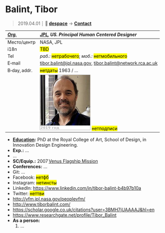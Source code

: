 # Balint, Tibor
> 2019.04.01 ┊ **🚀 [despace](index.md)** → **[Contact](contact.md)**

|*[Org.](contact.md)*|*[JPL](03_jpl.md), US. Principal Human Centered Designer*|
|:--|:--|
|Место/центр| NASA, JPL |
|i18n| <mark>TBD</mark> |
|Tel|*раб.:* <mark>нетрабочего</mark>; *моб.:* <mark>нетмобильного</mark> |
|E‑mail| <tibor.balint@jpl.nasa.gov>, <tibor.balint@network.rca.ac.uk> |
|B‑day, addr.| <mark>нетдаты</mark> 1963 / … |
|| [![](f/contact/b/balint_001_photo_thumb.jpg)](f/contact/b/balint_001_photo.jpg) <mark>нетподписи</mark> |

   - **[Education](edu.md):** PhD at the Royal College of Art, School of Design, in Innovation Design Engineering.
   - **Exp.:** …
   - …
   - **SC/Equip.:** 2007 [Venus Flagship Mission](venus_flagship_mission.md)
   - **Conferences:** …
   - Git: …
   - Facebook: <mark>нетфб</mark>
   - Instagram: <mark>нетинсты</mark>
   - LinkedIn: <https://www.linkedin.com/in/tibor-balint-b4b97b10a>
   - Twitter: <mark>неттви</mark>
   - <http://vfm.jpl.nasa.gov/peoplevfm/>
   - <http://www.tiborbalint.com/>
   - <https://scholar.google.co.uk/citations?user=3BMH7jUAAAAJ&hl=en>
   - <https://www.researchgate.net/profile/Tibor_Balint>
   - **As a person:**
      1. …
